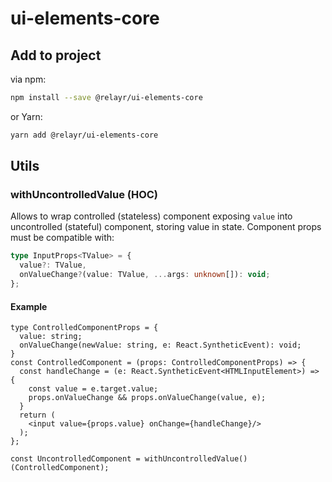 # ui-elements-core

## Add to project

via npm:

```bash
npm install --save @relayr/ui-elements-core
```

or Yarn:
```bash
yarn add @relayr/ui-elements-core
```

## Utils

### withUncontrolledValue (HOC)

Allows to wrap controlled (stateless) component exposing `value` into uncontrolled (stateful) component,
storing value in state.
Component props must be compatible with:
```typescript
type InputProps<TValue> = {
  value?: TValue,
  onValueChange?(value: TValue, ...args: unknown[]): void;
};
```

#### Example
```tsx
type ControlledComponentProps = {
  value: string;
  onValueChange(newValue: string, e: React.SyntheticEvent): void;
}
const ControlledComponent = (props: ControlledComponentProps) => {
  const handleChange = (e: React.SyntheticEvent<HTMLInputElement>) => {
    const value = e.target.value;
    props.onValueChange && props.onValueChange(value, e);
  }
  return (
    <input value={props.value} onChange={handleChange}/>
  );
};

const UncontrolledComponent = withUncontrolledValue()(ControlledComponent);
```
